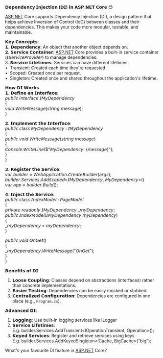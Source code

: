 **𝗗𝗲𝗽𝗲𝗻𝗱𝗲𝗻𝗰𝘆 𝗜𝗻𝗷𝗲𝗰𝘁𝗶𝗼𝗻 (𝗗𝗜)** 𝗶𝗻 𝗔𝗦𝗣.𝗡𝗘𝗧 𝗖𝗼𝗿𝗲 😊  
  
[ASP.NET](http://asp.net/) Core supports Dependency Injection (DI), a design pattern that helps achieve Inversion of Control (IoC) between classes and their dependencies. This makes your code more modular, testable, and maintainable.  
  
𝗞𝗲𝘆 𝗖𝗼𝗻𝗰𝗲𝗽𝘁𝘀:  
𝟭. 𝗗𝗲𝗽𝗲𝗻𝗱𝗲𝗻𝗰𝘆: An object that another object depends on.  
𝟮. 𝗦𝗲𝗿𝘃𝗶𝗰𝗲 𝗖𝗼𝗻𝘁𝗮𝗶𝗻𝗲𝗿: [ASP.NET](http://asp.net/) Core provides a built-in service container (𝘐𝘚𝘦𝘳𝘷𝘪𝘤𝘦𝘗𝘳𝘰𝘷𝘪𝘥𝘦𝘳) to manage dependencies.  
3. 𝗦𝗲𝗿𝘃𝗶𝗰𝗲 𝗟𝗶𝗳𝗲𝘁𝗶𝗺𝗲𝘀: Services can have different lifetimes:  
•  Transient: Created each time they're requested.  
•  Scoped: Created once per request.  
•  Singleton: Created once and shared throughout the application's lifetime.  
  
𝗛𝗼𝘄 𝗗𝗜 𝗪𝗼𝗿𝗸𝘀  
𝟭. 𝗗𝗲𝗳𝗶𝗻𝗲 𝗮𝗻 𝗜𝗻𝘁𝗲𝗿𝗳𝗮𝗰𝗲:  
𝘱𝘶𝘣𝘭𝘪𝘤 𝘪𝘯𝘵𝘦𝘳𝘧𝘢𝘤𝘦 𝘐𝘔𝘺𝘋𝘦𝘱𝘦𝘯𝘥𝘦𝘯𝘤𝘺  
{  
𝘷𝘰𝘪𝘥 𝘞𝘳𝘪𝘵𝘦𝘔𝘦𝘴𝘴𝘢𝘨𝘦(𝘴𝘵𝘳𝘪𝘯𝘨 𝘮𝘦𝘴𝘴𝘢𝘨𝘦);  
}  
  
𝟮. 𝗜𝗺𝗽𝗹𝗲𝗺𝗲𝗻𝘁 𝘁𝗵𝗲 𝗜𝗻𝘁𝗲𝗿𝗳𝗮𝗰𝗲:  
𝘱𝘶𝘣𝘭𝘪𝘤 𝘤𝘭𝘢𝘴𝘴 𝘔𝘺𝘋𝘦𝘱𝘦𝘯𝘥𝘦𝘯𝘤𝘺 : 𝘐𝘔𝘺𝘋𝘦𝘱𝘦𝘯𝘥𝘦𝘯𝘤𝘺  
{  
𝘱𝘶𝘣𝘭𝘪𝘤 𝘷𝘰𝘪𝘥 𝘞𝘳𝘪𝘵𝘦𝘔𝘦𝘴𝘴𝘢𝘨𝘦(𝘴𝘵𝘳𝘪𝘯𝘨 𝘮𝘦𝘴𝘴𝘢𝘨𝘦)  
{  
𝘊𝘰𝘯𝘴𝘰𝘭𝘦.𝘞𝘳𝘪𝘵𝘦𝘓𝘪𝘯𝘦($"𝘔𝘺𝘋𝘦𝘱𝘦𝘯𝘥𝘦𝘯𝘤𝘺: {𝘮𝘦𝘴𝘴𝘢𝘨𝘦}");  
}  
}  
  
𝟯. 𝗥𝗲𝗴𝗶𝘀𝘁𝗲𝗿 𝘁𝗵𝗲 𝗦𝗲𝗿𝘃𝗶𝗰𝗲:  
𝘷𝘢𝘳 𝘣𝘶𝘪𝘭𝘥𝘦𝘳 = 𝘞𝘦𝘣𝘈𝘱𝘱𝘭𝘪𝘤𝘢𝘵𝘪𝘰𝘯.𝘊𝘳𝘦𝘢𝘵𝘦𝘉𝘶𝘪𝘭𝘥𝘦𝘳(𝘢𝘳𝘨𝘴);  
𝘣𝘶𝘪𝘭𝘥𝘦𝘳.𝘚𝘦𝘳𝘷𝘪𝘤𝘦𝘴.𝘈𝘥𝘥𝘚𝘤𝘰𝘱𝘦𝘥<𝘐𝘔𝘺𝘋𝘦𝘱𝘦𝘯𝘥𝘦𝘯𝘤𝘺, 𝘔𝘺𝘋𝘦𝘱𝘦𝘯𝘥𝘦𝘯𝘤𝘺>()  
𝘷𝘢𝘳 𝘢𝘱𝘱 = 𝘣𝘶𝘪𝘭𝘥𝘦𝘳.𝘉𝘶𝘪𝘭𝘥();  
  
𝟰. 𝗜𝗻𝗷𝗲𝗰𝘁 𝘁𝗵𝗲 𝗦𝗲𝗿𝘃𝗶𝗰𝗲:  
𝘱𝘶𝘣𝘭𝘪𝘤 𝘤𝘭𝘢𝘴𝘴 𝘐𝘯𝘥𝘦𝘹𝘔𝘰𝘥𝘦𝘭 : 𝘗𝘢𝘨𝘦𝘔𝘰𝘥𝘦𝘭  
{  
𝘱𝘳𝘪𝘷𝘢𝘵𝘦 𝘳𝘦𝘢𝘥𝘰𝘯𝘭𝘺 𝘐𝘔𝘺𝘋𝘦𝘱𝘦𝘯𝘥𝘦𝘯𝘤𝘺 _𝘮𝘺𝘋𝘦𝘱𝘦𝘯𝘥𝘦𝘯𝘤𝘺;  
𝘱𝘶𝘣𝘭𝘪𝘤 𝘐𝘯𝘥𝘦𝘹𝘔𝘰𝘥𝘦𝘭(𝘐𝘔𝘺𝘋𝘦𝘱𝘦𝘯𝘥𝘦𝘯𝘤𝘺 𝘮𝘺𝘋𝘦𝘱𝘦𝘯𝘥𝘦𝘯𝘤𝘺)  
{  
_𝘮𝘺𝘋𝘦𝘱𝘦𝘯𝘥𝘦𝘯𝘤𝘺 = 𝘮𝘺𝘋𝘦𝘱𝘦𝘯𝘥𝘦𝘯𝘤𝘺;  
}  
  
𝘱𝘶𝘣𝘭𝘪𝘤 𝘷𝘰𝘪𝘥 𝘖𝘯𝘎𝘦𝘵()  
{  
_𝘮𝘺𝘋𝘦𝘱𝘦𝘯𝘥𝘦𝘯𝘤𝘺.𝘞𝘳𝘪𝘵𝘦𝘔𝘦𝘴𝘴𝘢𝘨𝘦("𝘖𝘯𝘎𝘦𝘵");  
}  
}  
  
𝗕𝗲𝗻𝗲𝗳𝗶𝘁𝘀 𝗼𝗳 𝗗𝗜  
1. 𝗟𝗼𝗼𝘀𝗲 𝗖𝗼𝘂𝗽𝗹𝗶𝗻𝗴: Classes depend on abstractions (interfaces) rather than concrete implementations.  
2. 𝗘𝗮𝘀𝗶𝗲𝗿 𝗧𝗲𝘀𝘁𝗶𝗻𝗴: Dependencies can be easily mocked or stubbed.  
3. 𝗖𝗲𝗻𝘁𝗿𝗮𝗹𝗶𝘇𝗲𝗱 𝗖𝗼𝗻𝗳𝗶𝗴𝘂𝗿𝗮𝘁𝗶𝗼𝗻: Dependencies are configured in one place (e.g., `Program.cs`).  
  
𝗔𝗱𝘃𝗮𝗻𝗰𝗲𝗱 𝗗𝗜:  
1. 𝗟𝗼𝗴𝗴𝗶𝗻𝗴: Use built-in logging services like ILogger  
2. 𝗦𝗲𝗿𝘃𝗶𝗰𝗲 𝗟𝗶𝗳𝗲𝘁𝗶𝗺𝗲𝘀:  
E.g. builder.Services.AddTransient<IOperationTransient, Operation>();  
3. 𝗞𝗲𝘆𝗲𝗱 𝗦𝗲𝗿𝘃𝗶𝗰𝗲𝘀: Register and retrieve services using keys.  
E.g. builder.Services.AddKeyedSingleton<ICache, BigCache>("big");  
  
What's your favourite DI feature in [ASP.NET](http://asp.net/) Core?

